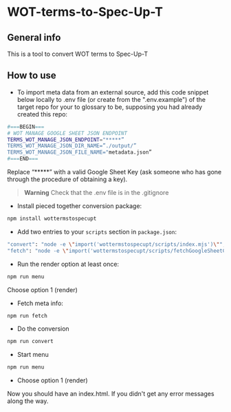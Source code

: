 # WOT-terms-to-Spec-Up-T

## General info

This is a tool to convert WOT terms to Spec-Up-T

## How to use

- To import meta data from an external source, add this code snippet below locally to .env file (or create from the ".env.example") of the target repo for your to glossary to be, supposing you had already created this repo:

```bash
#===BEGIN===
# WOT MANAGE GOOGLE SHEET JSON ENDPOINT
TERMS_WOT_MANAGE_JSON_ENDPOINT="*****”
TERMS_WOT_MANAGE_JSON_DIR_NAME=”./output/”
TERMS_WOT_MANAGE_JSON_FILE_NAME="metadata.json”
#===END===
```

Replace “*****” with a valid Google Sheet Key (ask someone who has gone through the procedure of obtaining a key).

> **Warning**
> Check that the .env file is in the .gitignore

- Install pieced together conversion package:

```bash
npm install wottermstospecupt
```

- Add two entries to your `scripts` section in `package.json`:

```bash
"convert": "node -e \"import('wottermstospecupt/scripts/index.mjs')\"",
"fetch": "node -e \"import('wottermstospecupt/scripts/fetchGoogleSheetContent.mjs')\""
```

- Run the render option at least once:
  
```bash
npm run menu
```

Choose option 1 (render)

- Fetch meta info:
  
```bash
npm run fetch
```

- Do the conversion

```bash
npm run convert
```

- Start menu

```bash
npm run menu
```

- Choose option 1 (render)

Now you should have an index.html. If you didn't get any error messages along the way.
